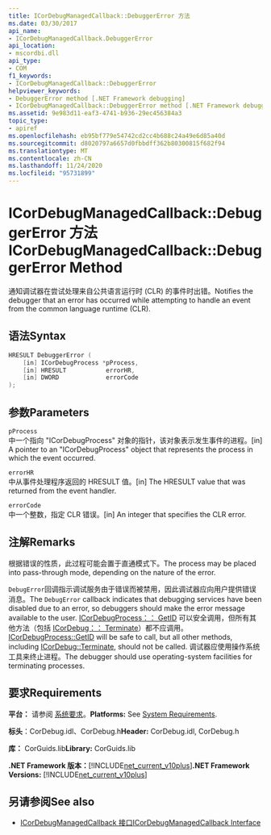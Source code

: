 ```yaml
---
title: ICorDebugManagedCallback::DebuggerError 方法
ms.date: 03/30/2017
api_name:
- ICorDebugManagedCallback.DebuggerError
api_location:
- mscordbi.dll
api_type:
- COM
f1_keywords:
- ICorDebugManagedCallback::DebuggerError
helpviewer_keywords:
- DebuggerError method [.NET Framework debugging]
- ICorDebugManagedCallback::DebuggerError method [.NET Framework debugging]
ms.assetid: 9e983d11-eaf3-4741-b936-29ec456384a3
topic_type:
- apiref
ms.openlocfilehash: eb95bf779e54742cd2cc4b688c24a49e6d85a40d
ms.sourcegitcommit: d8020797a6657d0fbbdff362b80300815f682f94
ms.translationtype: MT
ms.contentlocale: zh-CN
ms.lasthandoff: 11/24/2020
ms.locfileid: "95731899"
---
```

# <a name="icordebugmanagedcallbackdebuggererror-method"></a><span data-ttu-id="2f131-102">ICorDebugManagedCallback::DebuggerError 方法</span><span class="sxs-lookup"><span data-stu-id="2f131-102">ICorDebugManagedCallback::DebuggerError Method</span></span>

<span data-ttu-id="2f131-103">通知调试器在尝试处理来自公共语言运行时 (CLR) 的事件时出错。</span><span class="sxs-lookup"><span data-stu-id="2f131-103">Notifies the debugger that an error has occurred while attempting to handle an event from the common language runtime (CLR).</span></span>  
  
## <a name="syntax"></a><span data-ttu-id="2f131-104">语法</span><span class="sxs-lookup"><span data-stu-id="2f131-104">Syntax</span></span>  
  
```cpp  
HRESULT DebuggerError (  
    [in] ICorDebugProcess *pProcess,  
    [in] HRESULT           errorHR,  
    [in] DWORD             errorCode  
);  
```  
  
## <a name="parameters"></a><span data-ttu-id="2f131-105">参数</span><span class="sxs-lookup"><span data-stu-id="2f131-105">Parameters</span></span>  

 `pProcess`  
 <span data-ttu-id="2f131-106">中一个指向 "ICorDebugProcess" 对象的指针，该对象表示发生事件的进程。</span><span class="sxs-lookup"><span data-stu-id="2f131-106">[in] A pointer to an "ICorDebugProcess" object that represents the process in which the event occurred.</span></span>  
  
 `errorHR`  
 <span data-ttu-id="2f131-107">中从事件处理程序返回的 HRESULT 值。</span><span class="sxs-lookup"><span data-stu-id="2f131-107">[in] The HRESULT value that was returned from the event handler.</span></span>  
  
 `errorCode`  
 <span data-ttu-id="2f131-108">中一个整数，指定 CLR 错误。</span><span class="sxs-lookup"><span data-stu-id="2f131-108">[in] An integer that specifies the CLR error.</span></span>  
  
## <a name="remarks"></a><span data-ttu-id="2f131-109">注解</span><span class="sxs-lookup"><span data-stu-id="2f131-109">Remarks</span></span>  

 <span data-ttu-id="2f131-110">根据错误的性质，此过程可能会置于直通模式下。</span><span class="sxs-lookup"><span data-stu-id="2f131-110">The process may be placed into pass-through mode, depending on the nature of the error.</span></span>  
  
 <span data-ttu-id="2f131-111">`DebugError`回调指示调试服务由于错误而被禁用，因此调试器应向用户提供错误消息。</span><span class="sxs-lookup"><span data-stu-id="2f131-111">The `DebugError` callback indicates that debugging services have been disabled due to an error, so debuggers should make the error message available to the user.</span></span> <span data-ttu-id="2f131-112">[ICorDebugProcess：： GetID](icordebugprocess-getid-method.md) 可以安全调用，但所有其他方法（包括 [ICorDebug：： Terminate](icordebug-terminate-method.md)）都不应调用。</span><span class="sxs-lookup"><span data-stu-id="2f131-112">[ICorDebugProcess::GetID](icordebugprocess-getid-method.md) will be safe to call, but all other methods, including [ICorDebug::Terminate](icordebug-terminate-method.md), should not be called.</span></span> <span data-ttu-id="2f131-113">调试器应使用操作系统工具来终止进程。</span><span class="sxs-lookup"><span data-stu-id="2f131-113">The debugger should use operating-system facilities for terminating processes.</span></span>  
  
## <a name="requirements"></a><span data-ttu-id="2f131-114">要求</span><span class="sxs-lookup"><span data-stu-id="2f131-114">Requirements</span></span>  

 <span data-ttu-id="2f131-115">**平台：** 请参阅 [系统要求](../../get-started/system-requirements.md)。</span><span class="sxs-lookup"><span data-stu-id="2f131-115">**Platforms:** See [System Requirements](../../get-started/system-requirements.md).</span></span>  
  
 <span data-ttu-id="2f131-116">**标头**：CorDebug.idl、CorDebug.h</span><span class="sxs-lookup"><span data-stu-id="2f131-116">**Header:** CorDebug.idl, CorDebug.h</span></span>  
  
 <span data-ttu-id="2f131-117">**库：** CorGuids.lib</span><span class="sxs-lookup"><span data-stu-id="2f131-117">**Library:** CorGuids.lib</span></span>  
  
 <span data-ttu-id="2f131-118">**.NET Framework 版本：**[!INCLUDE[net_current_v10plus](../../../../includes/net-current-v10plus-md.md)]</span><span class="sxs-lookup"><span data-stu-id="2f131-118">**.NET Framework Versions:** [!INCLUDE[net_current_v10plus](../../../../includes/net-current-v10plus-md.md)]</span></span>  
  
## <a name="see-also"></a><span data-ttu-id="2f131-119">另请参阅</span><span class="sxs-lookup"><span data-stu-id="2f131-119">See also</span></span>

- [<span data-ttu-id="2f131-120">ICorDebugManagedCallback 接口</span><span class="sxs-lookup"><span data-stu-id="2f131-120">ICorDebugManagedCallback Interface</span></span>](icordebugmanagedcallback-interface.md)
